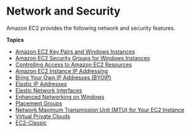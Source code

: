 # Network and Security<a name="ec2-network-and-security"></a>

Amazon EC2 provides the following network and security features\.

**Topics**
+ [Amazon EC2 Key Pairs and Windows Instances](ec2-key-pairs.md)
+ [Amazon EC2 Security Groups for Windows Instances](using-network-security.md)
+ [Controlling Access to Amazon EC2 Resources](UsingIAM.md)
+ [Amazon EC2 Instance IP Addressing](using-instance-addressing.md)
+ [Bring Your Own IP Addresses \(BYOIP\)](ec2-byoip.md)
+ [Elastic IP Addresses](elastic-ip-addresses-eip.md)
+ [Elastic Network Interfaces](using-eni.md)
+ [Enhanced Networking on Windows](enhanced-networking.md)
+ [Placement Groups](placement-groups.md)
+ [Network Maximum Transmission Unit \(MTU\) for Your EC2 Instance](network_mtu.md)
+ [Virtual Private Clouds](using-vpc.md)
+ [EC2\-Classic](ec2-classic-platform.md)